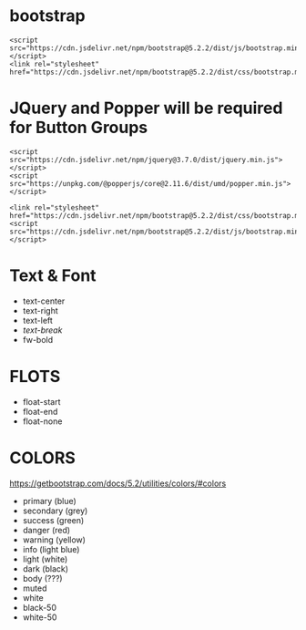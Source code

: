# bootstrap

    <script src="https://cdn.jsdelivr.net/npm/bootstrap@5.2.2/dist/js/bootstrap.min.js"></script>
    <link rel="stylesheet" href="https://cdn.jsdelivr.net/npm/bootstrap@5.2.2/dist/css/bootstrap.min.css">

# JQuery and Popper will be required for Button Groups

    <script src="https://cdn.jsdelivr.net/npm/jquery@3.7.0/dist/jquery.min.js"></script>
    <script src="https://unpkg.com/@popperjs/core@2.11.6/dist/umd/popper.min.js"></script>

    <link rel="stylesheet" href="https://cdn.jsdelivr.net/npm/bootstrap@5.2.2/dist/css/bootstrap.min.css">
    <script src="https://cdn.jsdelivr.net/npm/bootstrap@5.2.2/dist/js/bootstrap.min.js"></script>

# Text & Font
- text-center
- text-right
- text-left
- *text-break*
- fw-bold

# FLOTS

- float-start
- float-end
- float-none


# COLORS

https://getbootstrap.com/docs/5.2/utilities/colors/#colors

- primary (blue)
- secondary (grey)
- success (green)
- danger (red)
- warning (yellow)
- info (light blue)
- light (white)
- dark (black)
- body (???)
- muted
- white
- black-50
- white-50
